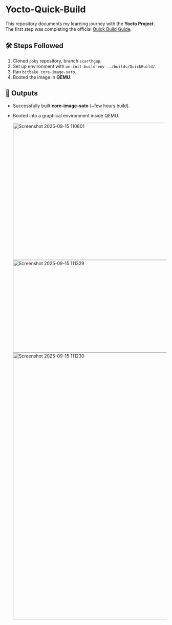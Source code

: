 # Yocto-Quick-Build

This repository documents my learning journey with the **Yocto Project**.  
The first step was completing the official [Quick Build Guide](https://docs.yoctoproject.org/5.0.12/brief-yoctoprojectqs/index.html).

## 🛠️ Steps Followed
1. Cloned `poky` repository, branch `scarthgap`.
2. Set up environment with `oe-init-build-env ../builds/QuickBuild/`.
3. Ran `bitbake core-image-sato`.
4. Booted the image in **QEMU**.

## 📂 Outputs
- Successfully built **core-image-sato** (~few hours build).
- Booted into a graphical environment inside QEMU.

  <img width="1531" height="428" alt="Screenshot 2025-09-15 110801" src="https://github.com/user-attachments/assets/00e1f5d6-1fd4-4862-ac36-44580b5579c1" />
  <img width="1396" height="289" alt="Screenshot 2025-09-15 111329" src="https://github.com/user-attachments/assets/9bff607a-6a17-4423-8808-528817333669" />
  <img width="1276" height="833" alt="Screenshot 2025-09-15 111230" src="https://github.com/user-attachments/assets/e040d8ed-7b2e-4d30-89b7-cb6d71ed9a69" />

  

